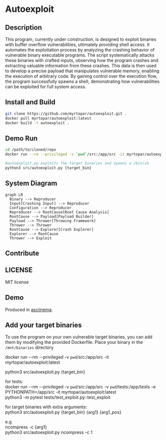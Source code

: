 # Autoexploit

## Description
This program, currently under construction, is designed to exploit binaries with buffer overflow vulnerabilities, ultimately providing shell access. It automates the exploitation process by analyzing the crashing behavior of vulnerable binary executable programs. The script systematically attacks these binaries with crafted inputs, observing how the program crashes and extracting valuable information from these crashes. This data is then used to develop a precise payload that manipulates vulnerable memory, enabling the execution of arbitrary code. By gaining control over the execution flow, the program successfully spawns a shell, demonstrating how vulnerabilities can be exploited for full system access.

## Install and Build

```sh
git clone https://github.com/myrtopar/autoexploit.git .
docker pull myrtopar/autoexploit:latest
docker build -t autoexploit .
```

## Demo Run

```sh
cd /path/to/cloned/repo
docker run --rm --privileged -v `pwd`/src:/app/src -it myrtopar/autoexploit:latest

#autoexploit.py exploits the target binaries and spawns a /bin/sh
python3 src/autoexploit.py {target_bin}
```

## System Diagram

```mermaid
graph LR
  Binary --> Reproducer
  Input[Crashing Input] --> Reproducer
  Configuration --> Reproducer
  Reproducer --> RootCause[Root Cause Analysis]
  RootCause --> Payload[Payload Builder]
  Payload --> Thrower[Throwing Framework]
  Thrower --> Thrower
  RootCause --> Explorer[Crash Explorer]
  Explorer --> RootCause
  Thrower --> Exploit
```

<!-- 1. Variants of the original crash -->


## Contribute

## LICENSE

MIT license

## Demo

Produced in [asciinema](https://asciinema.org/).

## Add your target binaries
To use the program on your own vulnerable target binaries, you can add them by modifying the provided Dockerfile. Place your binary in the `/mnt/binaries` directory


docker run --rm --privileged -v `pwd`/src:/app/src -it myrtopar/autoexploit:latest

python3 src/autoexploit.py {target_bin}

for tests: <br />
docker run --rm --privileged -v `pwd`/src:/app/src -v `pwd`/tests:/app/tests -e PYTHONPATH=/app/src -it myrtopar/autoexploit:latest <br />
python3 -m pytest tests/test_exploit.py::test_exploit <br />

for target binaries with extra arguments: <br />
python3 src/autoexploit.py {target_bin} {arg1} {arg1_pos} <br />

e.g <br />
ncompress -c {arg1}<br />
python3 src/autoexploit.py ncompress -c 1<br />




